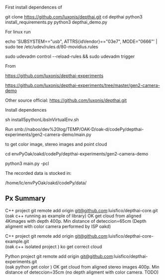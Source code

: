 First install dependences of

git clone https://github.com/luxonis/depthai.git
cd depthai
python3 install_requirements.py
python3 depthai_demo.py


For linux run

echo 'SUBSYSTEM=="usb", ATTRS{idVendor}=="03e7", MODE="0666"' | sudo tee /etc/udev/rules.d/80-movidius.rules

sudo udevadm control --reload-rules && sudo udevadm trigger







From

https://github.com/luxonis/depthai-experiments

https://github.com/luxonis/depthai-experiments/tree/master/gen2-camera-demo


Other source
official: https://github.com/luxonis/depthai.git


Install dependences

sh install5pythonLibsInVirtualEnv.sh




Run 
smb://naboo/dev%20log/TEMP/OAK-D/oak-d/codePy/depthai-experiments/gen2-camera-demo/main.py

to get color image, stereo images and point cloud



cd envPyOak/oakd/codePy/depthai-experiments/gen2-camera-demo

python3 main.py -pcl


The recorded data is stocked in:

/home/lc/envPyOak/oakd/codePy/data/ 



## Px Summary

C++ project
git remote add origin git@github.com:luisfico/depthai-core.git	     
(oak c++ running as example of library) OK get cloud from aligned 4Kimages with depth 400p. Min distance of deteccion=65cm   (Depth aligment with color camera performed by ISP oakd)

C++ project
git remote add origin git@github.com:luisfico/depthai-core-example.git  
(oak c++ isolated project ) ko get correct cloud  

Python project
git remote add origin git@github.com:luisfico/depthai-experiments.git   
(oak python get color ) OK get cloud from aligned stereo images 400p. Min distance of deteccion=35cm (no depth aligment with color camera. TODO)




